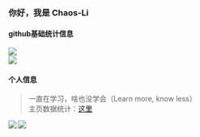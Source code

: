 ### 你好，我是 Chaos-Li

#### github基础统计信息
<a href="https://github.com/Minerva-Li">
  <img align="left" src="https://github-readme-stats.vercel.app/api?username=Chester-li&count_private=true&show_icons=true&theme=radical" />
</a>
<br/>
<a href="https://github.com/Minerva-Li">
  <img align="center" src="https://github-readme-stats.vercel.app/api/top-langs/?username=Chester-li&layout=compact" />
</a>


#### 个人信息
> 一直在学习，啥也没学会（Learn more, know less）<br/>
> 主页数据统计：<a href="https://github.com/anuraghazra/github-readme-stats">这里</a>



<a href="https://github.com/Minerva-Li/advanced-java">
  <img align="left" src="https://github-readme-stats.vercel.app/api/pin/?username=Chester-li&repo=advanced-java&theme=radical" />
</a>

<a href="https://github.com/Minerva-Li/JavaGuide">
  <img align="center" src="https://github-readme-stats.vercel.app/api/pin/?username=Chester-li&repo=JavaGuide&theme=radical" />
</a>




